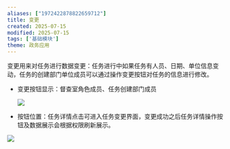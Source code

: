 ```yaml
---
aliases: ["1972422878822659712"]
title: 变更
created: 2025-07-15
modified: 2025-07-15
tags: ['基础模块']
theme: 政务应用
---
```


变更用来对任务进行数据变更：任务进行中如果任务有人员、日期、单位信息变动，任务的创建部门单位成员可以通过操作变更按钮对任务的信息进行修改。

- 变更按钮显示：督查室角色成员、任务创建部门成员

  ![](72085889e2cfe8f4670374f38945687f.jpg)

- 按钮位置：任务详情点击可进入任务变更界面，变更成功之后任务详情操作按钮及数据展示会根据权限刷新展示。

![](f3fbba726d27c85f239fcaf7fdb73075.jpg)